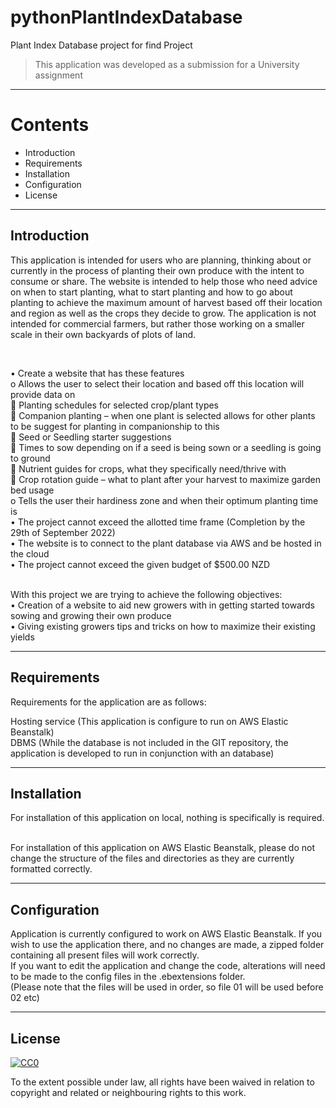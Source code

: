 # pythonPlantIndexDatabase
Plant Index Database project for find Project
<br>

>This application was developed as a submission for a University assignment

---
 # Contents
 
 - Introduction
 - Requirements
 - Installation
 - Configuration
 - License

---
## Introduction

This application is intended for users who are planning, thinking about or currently in the process of planting their own produce with the intent to consume or share. The website is intended to help those who need advice on when to start planting, what to start planting and how to go about planting to achieve the maximum amount of harvest based off their location and region as well as the crops they decide to grow. The application is not intended for commercial farmers, but rather those working on a smaller scale in their own backyards of plots of land. 

<br>

•	Create a website that has these features<br>
o	 Allows the user to select their location and based off this location will provide data on<br>
	Planting schedules for selected crop/plant types <br>
	Companion planting – when one plant is selected allows for other plants to be suggest for planting in companionship to this<br>
	Seed or Seedling starter suggestions<br>
	Times to sow depending on if a seed is being sown or a seedling is going to ground<br>
	Nutrient guides for crops, what they specifically need/thrive with<br>
	Crop rotation guide – what to plant after your harvest to maximize garden bed usage<br>
o	Tells the user their hardiness zone and when their optimum planting time is<br>
•	The project cannot exceed the allotted time frame (Completion by the 29th of September 2022)<br>
•	The website is to connect to the plant database via AWS and be hosted in the cloud<br>
•	The project cannot exceed the given budget of $500.00 NZD<br><br>


With this project we are trying to achieve the following objectives:<br>
•	Creation of a website to aid new growers with in getting started towards sowing and growing their own produce<br>
•	Giving existing growers tips and tricks on how to maximize their existing yields<br>

---

## Requirements

Requirements for the application are as follows:

Hosting service (This application is configure to run on AWS Elastic Beanstalk)<br>
DBMS (While the database is not included in the GIT repository, the application is developed to run in conjunction with an database)<br>

---

## Installation

For installation of this application on local, nothing is specifically is required.<br><br>

For installation of this application on AWS Elastic Beanstalk, please do not change the structure of the files and directories as they are currently formatted correctly. 

---

## Configuration

Application is currently configured to work on AWS Elastic Beanstalk. If you wish to use the application there, and no changes are made, a zipped folder containing all present files will work correctly. <br> 
If you want to edit the application and change the code, alterations will need to be made to the config files in the .ebextensions folder. <br>(Please note that the files will be used in order, so file 01 will be used before 02 etc)


---
## License

[![CC0](https://licensebuttons.net/p/zero/1.0/88x31.png)](https://creativecommons.org/publicdomain/zero/1.0/)

To the extent possible under law, all rights have been waived in relation to copyright and related or neighbouring rights to this work.
